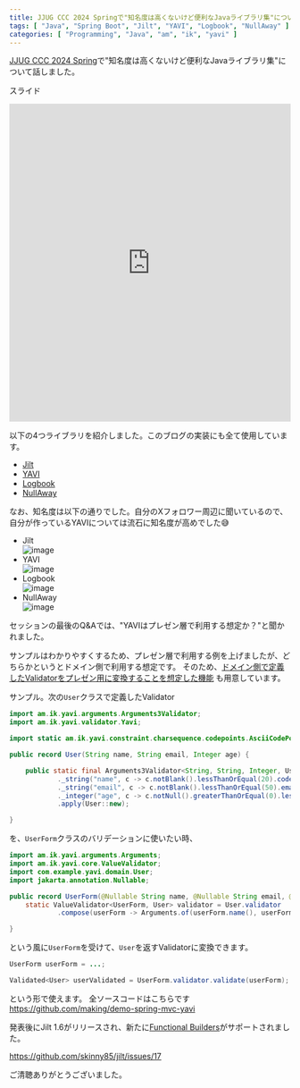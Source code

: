 ```yaml
---
title: JJUG CCC 2024 Springで"知名度は高くないけど便利なJavaライブラリ集"について話してきました。
tags: [ "Java", "Spring Boot", "Jilt", "YAVI", "Logbook", "NullAway" ]
categories: [ "Programming", "Java", "am", "ik", "yavi" ]
---
```


[JJUG CCC 2024 Spring](https://jjug.doorkeeper.jp/events/172019)で"知名度は高くないけど便利なJavaライブラリ集"について話しました。

スライド

<iframe src="https://docs.google.com/presentation/d/e/2PACX-1vS31yWxDRY41TrKgKwycHfDntVNAyR0zl-Hjfgow5Pw7S5fC66N1JI5hHlVcyLQ-7WjIOqd0ubD5HEv/embed?start=false&loop=false&delayms=60000" frameborder="0" width="100%" height="569" allowfullscreen="true" mozallowfullscreen="true" webkitallowfullscreen="true"></iframe>

以下の4つライブラリを紹介しました。このブログの実装にも全て使用しています。

* [Jilt](https://github.com/skinny85/jilt)
* [YAVI](https://github.com/making/yavi)
* [Logbook](https://github.com/zalando/logbook)
* [NullAway](https://github.com/uber/NullAway)

なお、知名度は以下の通りでした。自分のXフォロワー周辺に聞いているので、自分が作っているYAVIについては流石に知名度が高めでした😅

* Jilt<br>![image](https://github.com/making/blog.ik.am/assets/106908/40e8a228-d911-484b-bb1d-36003c5dc134)
* YAVI<br>![image](https://github.com/making/blog.ik.am/assets/106908/22dd0dd3-895d-4a3e-8278-df1a3321de44)
* Logbook<br>![image](https://github.com/making/blog.ik.am/assets/106908/36b684c9-40d2-418d-a6f2-6a90a72719eb)
* NullAway<br>![image](https://github.com/making/blog.ik.am/assets/106908/f3a3b3c3-e274-43f6-9129-09358c508b5b)

セッションの最後のQ&Aでは、"YAVIはプレゼン層で利用する想定か？"と聞かれました。

サンプルはわかりやすくするため、プレゼン層で利用する例を上げましたが、どちらかというとドメイン側で利用する想定です。
そのため、[ドメイン側で定義したValidatorをプレゼン用に変換することを想定した機能](https://yavi.ik.am/#validating-the-source-object-before-creating-the-target-object)
も用意しています。

サンプル。次の`User`クラスで定義したValidator

```java
import am.ik.yavi.arguments.Arguments3Validator;
import am.ik.yavi.validator.Yavi;

import static am.ik.yavi.constraint.charsequence.codepoints.AsciiCodePoints.ASCII_PRINTABLE_CHARS;

public record User(String name, String email, Integer age) {

	public static final Arguments3Validator<String, String, Integer, User> validator = Yavi.arguments()
			._string("name", c -> c.notBlank().lessThanOrEqual(20).codePoints(ASCII_PRINTABLE_CHARS).asWhiteList())
			._string("email", c -> c.notBlank().lessThanOrEqual(50).email())
			._integer("age", c -> c.notNull().greaterThanOrEqual(0).lessThanOrEqual(200))
			.apply(User::new);

}
```

を、`UserForm`クラスのバリデーションに使いたい時、

```java
import am.ik.yavi.arguments.Arguments;
import am.ik.yavi.core.ValueValidator;
import com.example.yavi.domain.User;
import jakarta.annotation.Nullable;

public record UserForm(@Nullable String name, @Nullable String email, @Nullable Integer age) {
	static ValueValidator<UserForm, User> validator = User.validator
			.compose(userForm -> Arguments.of(userForm.name(), userForm.email(), userForm.age()));

}
```

という風に`UserForm`を受けて、`User`を返すValidatorに変換できます。

```java
UserForm userForm = ...;

Validated<User> userValidated = UserForm.validator.validate(userForm);
```

という形で使えます。 全ソースコードはこちらです https://github.com/making/demo-spring-mvc-yavi


発表後にJilt 1.6がリリースされ、新たに[Functional Builders](https://github.com/skinny85/jilt?tab=readme-ov-file#functional-builder-style)がサポートされました。


https://github.com/skinny85/jilt/issues/17

ご清聴ありがとうございました。